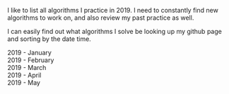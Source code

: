 I like to list all algorithms I practice in 2019. I need to constantly find new algorithms to work on, and also review my past practice as well. 

I can easily find out what algorithms I solve be looking up my github page and sorting by the date time. <br>

2019 - January <br>
2019 - February <br>
2019 - March <br>
2019 - April <br>
2019 - May <br>


